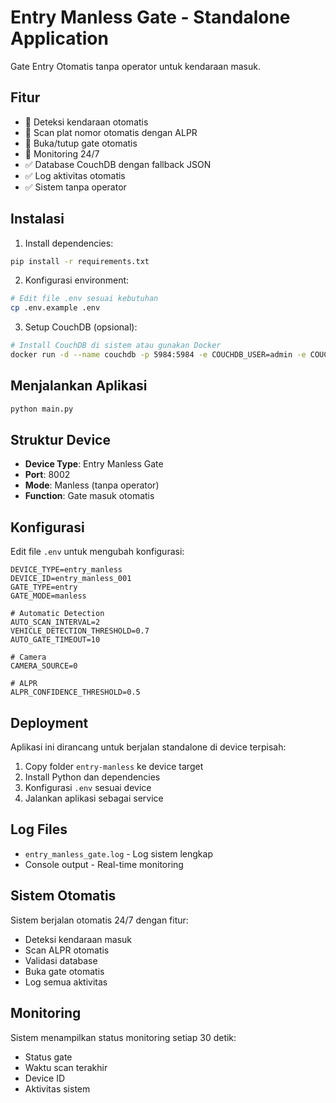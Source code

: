 # Entry Manless Gate - Standalone Application

Gate Entry Otomatis tanpa operator untuk kendaraan masuk.

## Fitur

- 🤖 Deteksi kendaraan otomatis
- 🤖 Scan plat nomor otomatis dengan ALPR
- 🤖 Buka/tutup gate otomatis
- 🤖 Monitoring 24/7
- ✅ Database CouchDB dengan fallback JSON
- ✅ Log aktivitas otomatis
- ✅ Sistem tanpa operator

## Instalasi

1. Install dependencies:
```bash
pip install -r requirements.txt
```

2. Konfigurasi environment:
```bash
# Edit file .env sesuai kebutuhan
cp .env.example .env
```

3. Setup CouchDB (opsional):
```bash
# Install CouchDB di sistem atau gunakan Docker
docker run -d --name couchdb -p 5984:5984 -e COUCHDB_USER=admin -e COUCHDB_PASSWORD=password couchdb:3.3
```

## Menjalankan Aplikasi

```bash
python main.py
```

## Struktur Device

- **Device Type**: Entry Manless Gate
- **Port**: 8002
- **Mode**: Manless (tanpa operator)
- **Function**: Gate masuk otomatis

## Konfigurasi

Edit file `.env` untuk mengubah konfigurasi:

```env
DEVICE_TYPE=entry_manless
DEVICE_ID=entry_manless_001
GATE_TYPE=entry
GATE_MODE=manless

# Automatic Detection
AUTO_SCAN_INTERVAL=2
VEHICLE_DETECTION_THRESHOLD=0.7
AUTO_GATE_TIMEOUT=10

# Camera
CAMERA_SOURCE=0

# ALPR
ALPR_CONFIDENCE_THRESHOLD=0.5
```

## Deployment

Aplikasi ini dirancang untuk berjalan standalone di device terpisah:

1. Copy folder `entry-manless` ke device target
2. Install Python dan dependencies
3. Konfigurasi `.env` sesuai device
4. Jalankan aplikasi sebagai service

## Log Files

- `entry_manless_gate.log` - Log sistem lengkap
- Console output - Real-time monitoring

## Sistem Otomatis

Sistem berjalan otomatis 24/7 dengan fitur:
- Deteksi kendaraan masuk
- Scan ALPR otomatis
- Validasi database
- Buka gate otomatis
- Log semua aktivitas

## Monitoring

Sistem menampilkan status monitoring setiap 30 detik:
- Status gate
- Waktu scan terakhir
- Device ID
- Aktivitas sistem
